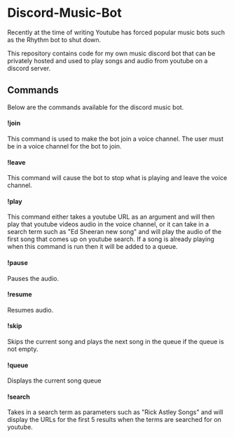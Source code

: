 # Discord-Music-Bot

Recently at the time of writing Youtube has forced popular music bots such as the Rhythm bot to shut down.  
  
This repository contains code for my own music discord bot that can be privately hosted and used to play songs and audio from youtube on a discord server.

## Commands
Below are the commands available for the discord music bot.

#### !join
This command is used to make the bot join a voice channel. The user must be in a voice channel for the bot to join.

#### !leave
This command will cause the bot to stop what is playing and leave the voice channel.

#### !play  
This command either takes a youtube URL as an argument and will then play that youtube videos audio in the voice channel, or it can take in a search term such as "Ed Sheeran new song" and will play the audio of the first song that comes up on youtube search. If a song is already playing when this command is run then it will be added to a queue.

#### !pause
Pauses the audio.

#### !resume
Resumes audio.

#### !skip
Skips the current song and plays the next song in the queue if the queue is not empty.

#### !queue
Displays the current song queue

#### !search
Takes in a search term as parameters such as "Rick Astley Songs" and will display the URLs for the first 5 results when the terms are searched for on youtube.
